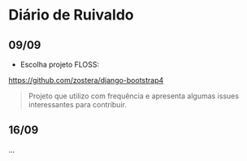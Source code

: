 # Diário de Ruivaldo

<!-- Ao menos uma entrada por semana -->

## 09/09

+ Escolha projeto FLOSS: 

https://github.com/zostera/django-bootstrap4

> Projeto que utilizo com frequência e apresenta algumas issues interessantes para contribuir.

## 16/09 

...
